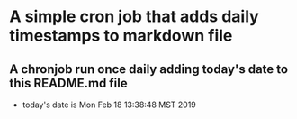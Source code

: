 A simple cron job that adds daily timestamps to markdown file
============================================================
## A chronjob run once daily adding today's date to this README.md file
* today's date is Mon Feb 18 13:38:48 MST 2019

